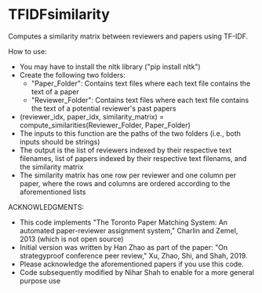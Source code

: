 # TFIDFsimilarity
Computes a similarity matrix between reviewers and papers using TF-IDF.

How to use:
- You may have to install the nltk library ("pip install nltk")
- Create the following two folders:
    - "Paper_Folder": Contains text files where each text file contains the text of a paper
    - "Reviewer_Folder": Contains text files where each text file contains the text of a potential reviewer's past papers
- (reviewer_idx, paper_idx, similarity_matrix) = compute_similarities(Reviewer_Folder, Paper_Folder) 
- The inputs to this function are the paths of the two folders (i.e., both inputs should be strings)
- The output is the list of reviewers indexed by their respective text filenames, list of papers indexed by their respective text filenams, and the similarity matrix
- The similarity matrix has one row per reviewer and one column per paper, where the rows and columns are ordered according to the aforementioned lists

ACKNOWLEDGMENTS:
- This code implements "The Toronto Paper Matching System: An automated paper-reviewer
assignment system," Charlin and Zemel, 2013  (which is not open source)
- Initial version was written by Han Zhao as part of the paper: "On strategyproof conference peer review," Xu, Zhao, Shi, and Shah, 2019. 
- Please acknowledge the aforementioned papers if you use this code.
- Code subsequently modified by Nihar Shah to enable for a more general purpose use

